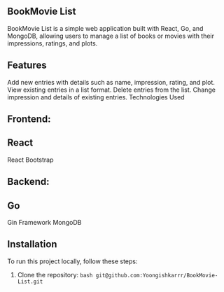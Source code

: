 ## BookMovie List
BookMovie List is a simple web application built with React, Go, and MongoDB, allowing users to manage a list of books or movies with their impressions, ratings, and plots.

## Features
Add new entries with details such as name, impression, rating, and plot.
View existing entries in a list format.
Delete entries from the list.
Change impression and details of existing entries.
Technologies Used
## Frontend:

## React
React Bootstrap
## Backend:

## Go
Gin Framework
MongoDB

## Installation
To run this project locally, follow these steps:

1. Clone the repository:
   ```bash git@github.com:Yoongishkarrr/BookMovie-List.git```
